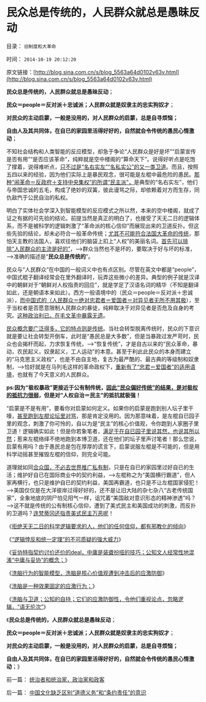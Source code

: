 # 民众总是传统的，人民群众就总是愚昧反动

目录： `旧制度和大革命` 

时间： `2014-10-19 20:12:20` 

原文链接：[http://blog.sina.com.cn/s/blog_5563a64d0102v63v.html](http://blog.sina.com.cn/s/blog_5563a64d0102v63v.html)

**民众总是传统的，人民群众就总是愚昧反动**；

**民众＝people＝反对派＋忠诚派；人民群众就是奴隶主的忠实狗奴才**；

**对民众的主动启蒙，一般是没用的，对人民群众的启蒙，总是自寻烦恼；**

**自由人及其共同体，在自已的家园里活得好好的，自然就会令传统的愚民心情激动**；

不知社会结构和人类智能的反应模型，却急于争论“人民群众是好是坏”“启蒙宣传是否有用”“是否应该革命”，纯粹就是空中楼阁的“算命天下”。说得好听点是吃饱了撑着，说得难听点，[只不过是“名右实左”“名私实公”的又一类卫道](../../../2014/9/23/几千年来给愚民作专制洗脑的不是统治者，而是必定愚昧的革命家！.md)。而且，按照五四以来的经验，因为他们实际上是暴民观念，很可能是左棍中最危险的愚民。[那种“闹革命＝反政府＋支持中央集权”的所谓“民主派”，](../../../2012/10/23/“法西斯主义是行动，从来不是理论”（墨索里尼）；.md)是典型的“名右实左”，他们与帝国忠诚的五毛，构成了绝妙的双簧，彼此谩骂之际，却依赖着对方而生存，同仇敌忾于公民自治的私权。

明白了实体社会学深入到智能模型的反应模式之所以然，本来的空中楼阁，就成了证之有据的可先验的结论。前提当然是真正的明白了，也接受了天无二日的逻辑体系，而不是被科学的逻辑刺激了“革命派的核心信仰”而展现出来的卫道反扑。但这些先验的结论，却未必符合一般革命传统；[尤其不可能符合法国大革命的传统](../../../2012/10/5/革命！多少罪恶以自由为名！.md)，那怕天主教的法国人，喜欢往他们的脑袋上扣上“人权”的美丽名词。[首先可以排除“人民群众的主流是好的”](../../../2010/12/2/马克思阶级斗争观点和社会政治模型.md)，——>群众当然也不是坏的，要取决于好与坏的标准，——>准确的描述是“**民众总是传统的**”。

民众与“人民群众”在中国的一般词义中也有点区别。尽管在英文中都是“people”，中国式棍子翻译经常会在里外翻译时，玩弄这些微小的差异。典型的例子就是汉译中的朝鲜对于“朝鲜对人权指责的回应”，就是学足了汉语名词的精华（不知是翻译如此，还是朝语本来如此）。西方一般语境中的（民众＝people＝反对派＋忠诚派），[而中国式的（人民群众＝绝对忠君者＝爱国者＝对异见者无所不用其极](../../../2011/12/1/后发劣势的N个陷阱；人民群众不是正义的象征.md)），至于当权者是否愿意限制人民群众的暴徒，纯粹取决于对异见者是否危及自身的考究。[这种政治利已，在毛文革中暴露无遗](../../../2009/7/3/看看毛主席是怎样发动文革反腐的.md)。

[民众概念要广泛得多，它的特点则是传统](../../../2012/5/2/东方传统狙击西方民主.md)。当社会转型脱离传统时，民众的下意识就是要让社会转型开倒车，此时是“愚民总是大多数”，但是当暴政过发严苛时，民众也会揭杆而起，力求恢复传统，——>“恢复传统”，才是自古以来的“民众革命，暴动，农民起义，奴隶起义，工人运动”的本意。甚至于利此此民众的本身而建立的“马克思主义政权”，也是不由自主地，复古为最严酷的、最古典的等级制和奴隶制，——>恰好就是在马列毛这样的革命政权下，[重新有了“忠君＝爱国者”的适用语境](../../../2011/2/7/君权神授的爱国和国民社会的公德.md)，也就有了今天意义的人民群众。

**ps:因为“极权暴政”更接近于公有制传统，[因此“民众偏好传统”的结果，是对极权的抵抗力很弱](../../../2009/6/26/马恩主义为什么适合移植入中国传统社会.md)，但是对“人权自治＝民主”的抵抗就极强！**

“启蒙是不是有用”，要看你对启蒙如何定义。如果你的启蒙是跑到别人坛子里干嚎，[甚至跑到左棍论坛里对骂](../../../2014/5/17/从中国论坛兴旺特点，观察中国传统的愚昧；.md)，那是肯定没用的。因为那意味着，是左棍自已园子里的观念，刺激了你可怜的，自以为是“民主”的核心价值观，令你跑到人家圈子里卫道！逻辑确实如此！但是你若象笔者，[满足于在自已园子里说其然，也说其所以然](../../../2010/3/13/民主启蒙是轻松愉快的生活消闲.md)；惹来左棍络绎不绝地跑到本博卫道，还在他们的坛子里声讨笔者！那么您说，启蒙有用吗？由于愚民总是包在厚厚的谎言下，启蒙说服左棍是不可能的，但是用科学动摇甚至摧毁左棍的信仰，则完全可能。

道理就如同[合众国，不必去世界推广私有制](../../../2008/12/21/美国已经达到了经济地位扩张的极限.md)，只是在自已的家园里过好自已的生活；维护好自已在国际商业中的契约利益，——>左棍称之为“美国横行霸道”，但人家再横行，也只是维护自已的契约利益，美国再霸道，也只是不让左棍国家侵犯！——>美国仅仅是在大洋彼岸过得好好的，还不是让旧大陆的杂七杂八“古老传统国家”，全象地底的阴尸怕见阳气一样，诅咒着“美国敌对意识形态的精神渗透”吗？——>这不就是传统的公有制核心信仰，遭到了美式民主和美国成功的刺激，而反扑的卫道吗？[连梵蒂冈还指责美式民主万恶呢](../../../2014/1/21/基督教在全世界都是相当左倾的群体，梵蒂冈的马克思主义宣言.md)！

《[拒绝天无二日的科学逻辑要求的人，他们的任何信仰，都有邪教化的倾向](../../../2014/10/7/拒绝科学逻辑的任何人的任何信仰，都有邪教化的本能.md)》

《[“逻辑悖反和统一定理”的不可质疑的强大威力](../../../2014/10/14/“逻辑悖反和统一定理”的不可质疑的强大威力.md)》

《[妥协特指契约讨价还价的deal，中庸是装聋扮哑的技巧；公知文人经常性地混淆“中庸与妥协”的概念；](../../../2014/10/15/中庸与妥协的区别，不可能“与自相矛盾”妥协.md)》

《[洗脑行为的智能模型，洗脑是核心价值观遭到冲击后的应激防御](../../../2014/10/16/洗脑的智能模型，核心价值观遭到冲击后的应激防御.md)》

《[洗脑是一种效果固定的应激行为；](../../../2014/10/17/洗脑是一种效果固定的应激行为.md)》

《[洗脑与卫道；公知的自持；它们的应激防御性，令他们重视论点，忽略逻辑，“语无伦次”](../../../2014/10/18/洗脑与卫道；公知的自持；.md)》

《**民众总是传统的，人民群众就总是愚昧反动**；

**民众＝people＝反对派＋忠诚派；人民群众就是奴隶主的忠实狗奴才**；

**对民众的主动启蒙，一般是没用的，对人民群众的启蒙，总是自寻烦恼；**

**自由人及其共同体，在自已的家园里活得好好的，自然就会令传统的愚民心情激动**；》

前一篇： [统治者和统治家，政治家和政客](../../../2014/10/21/统治者和统治家，政治家和政客.md)

后一篇： [中国文化缺乏区别“道德义务”和“条约责任”的意识](../../../2014/10/16/中国文化缺乏区别“道德义务”和“条约责任”的意识.md)

